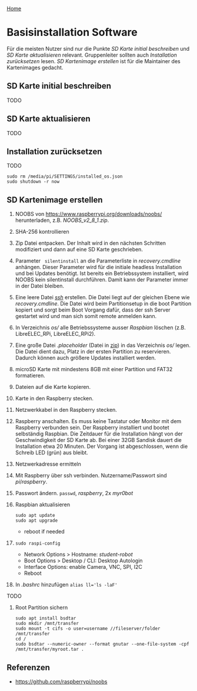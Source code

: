 [Home](../..)

# Basisinstallation Software

Für die meisten Nutzer sind nur die Punkte *SD Karte initial beschreiben* und *SD Karte aktualisieren* relevant. Gruppenleiter sollten auch *Installation zurücksetzen* lesen. *SD Kartenimage erstellen* ist für die Maintainer des Kartenimages gedacht.

## SD Karte initial beschreiben

TODO

## SD Karte aktualisieren

TODO

## Installation zurücksetzen

TODO

```
sudo rm /media/pi/SETTINGS/installed_os.json
sudo shutdown -r now
```

## SD Kartenimage erstellen

1. NOOBS von https://www.raspberrypi.org/downloads/noobs/ herunterladen, z.B. *NOOBS_v2_8_1.zip*.
1. SHA-256 kontrollieren
1. Zip Datei entpacken. Der Inhalt wird in den nächsten Schritten modifiziert und dann auf eine SD Karte geschrieben.
1. Parameter ` silentinstall` an die Parameterliste in *recovery.cmdline* anhängen. Dieser Parameter wird für die initiale headless Installation und bei Updates benötigt. Ist bereits ein Betriebssystem installiert, wird NOOBS kein silentinstall durchführen. Damit kann der Parameter immer in der Datei bleiben.
1. Eine leere Datei *[ssh](files/ssh)* erstellen. Die Datei liegt auf der gleichen Ebene wie *recovery.cmdline*. Die Datei wird beim Partitionsetup in die boot Partition kopiert und sorgt beim Boot Vorgang dafür, dass der ssh Server gestartet wird und man sich somit remote anmelden kann.
1. In Verzeichnis *os/* alle Betriebssysteme ausser *Raspbian* löschen (z.B. LibreELEC_RPi, LibreELEC_RPi2).
1. Eine große Datei *.placeholder* (Datei in [zip](files/placeholder1.5gb.zip)) in das Verzeichnis *os/* legen. Die Datei dient dazu, Platz in der ersten Partition zu reservieren. Dadurch können auch größere Updates installiert werden.
1. microSD Karte mit mindestens 8GB mit einer Partition und FAT32 formatieren.
1. Dateien auf die Karte kopieren.
1. Karte in den Raspberry stecken.
1. Netzwerkkabel in den Raspberry stecken.
1. Raspberry anschalten. Es muss keine Tastatur oder Monitor mit dem Raspberry verbunden sein. Der Raspberry installiert und bootet selbständig Raspbian. Die Zeitdauer für die Installation hängt von der Geschwindigkeit der SD Karte ab. Bei einer 32GB Sandisk dauert die Installation etwa 20 Minuten. Der Vorgang ist abgeschlossen, wenn die Schreib LED (grün) aus bleibt.
1. Netzwerkadresse ermitteln
1. Mit Raspberry über ssh verbinden. Nutzername/Passwort sind *pi*/*raspberry*.
1. Passwort ändern. `passwd`, *raspberry*, 2x *myr0bot*
1. Raspbian aktualisieren

    ```
    sudo apt update
    sudo apt upgrade
    ```

    - reboot if needed
1. `sudo raspi-config`
    - Network Options > Hostname: *student-robot*
    - Boot Options > Desktop / CLI: Desktop Autologin
    - Interface Options: enable Camera, VNC, SPI, I2C
    - Reboot
1. In *.bashrc* hinzufügen `alias ll='ls -laF'`

TODO

1. Root Partition sichern
    ```
    sudo apt install bsdtar
    sudo mkdir /mnt/transfer
    sudo mount -t cifs -o user=username //fileserver/folder /mnt/transfer
    cd /
    sudo bsdtar --numeric-owner --format gnutar --one-file-system -cpf /mnt/transfer/myroot.tar .
    ```

## Referenzen

* https://github.com/raspberrypi/noobs
